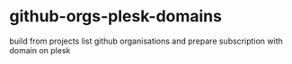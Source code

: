 # github-orgs-plesk-domains
build from projects list  github organisations and prepare subscription with domain on plesk
